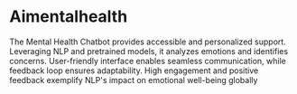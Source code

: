 # Aimentalhealth
The Mental Health Chatbot provides accessible and personalized support. Leveraging NLP and pretrained models, it analyzes emotions and identifies concerns. User-friendly interface enables seamless communication, while feedback loop ensures adaptability. High engagement and positive feedback exemplify NLP's impact on emotional well-being globally


